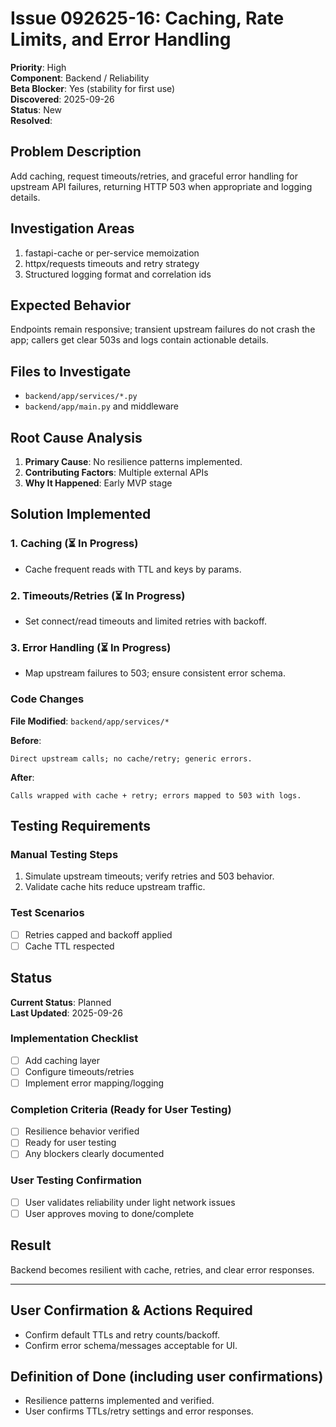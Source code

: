 # Issue 092625-16: Caching, Rate Limits, and Error Handling

**Priority**: High  
**Component**: Backend / Reliability  
**Beta Blocker**: Yes (stability for first use)  
**Discovered**: 2025-09-26  
**Status**: New  
**Resolved**: 

## Problem Description

Add caching, request timeouts/retries, and graceful error handling for upstream API failures, returning HTTP 503 when appropriate and logging details.

## Investigation Areas

1. fastapi-cache or per-service memoization  
2. httpx/requests timeouts and retry strategy  
3. Structured logging format and correlation ids  

## Expected Behavior

Endpoints remain responsive; transient upstream failures do not crash the app; callers get clear 503s and logs contain actionable details.

## Files to Investigate

- `backend/app/services/*.py`  
- `backend/app/main.py` and middleware  

## Root Cause Analysis

1. **Primary Cause**: No resilience patterns implemented.  
2. **Contributing Factors**: Multiple external APIs  
3. **Why It Happened**: Early MVP stage  

## Solution Implemented

### 1. Caching (⏳ In Progress)
- Cache frequent reads with TTL and keys by params.  

### 2. Timeouts/Retries (⏳ In Progress)
- Set connect/read timeouts and limited retries with backoff.  

### 3. Error Handling (⏳ In Progress)
- Map upstream failures to 503; ensure consistent error schema.  

### Code Changes

**File Modified**: `backend/app/services/*`

**Before**:
```text
Direct upstream calls; no cache/retry; generic errors.
```

**After**:
```text
Calls wrapped with cache + retry; errors mapped to 503 with logs.
```

## Testing Requirements

### Manual Testing Steps
1. Simulate upstream timeouts; verify retries and 503 behavior.  
2. Validate cache hits reduce upstream traffic.  

### Test Scenarios
- [ ] Retries capped and backoff applied  
- [ ] Cache TTL respected  

## Status

**Current Status**: Planned  
**Last Updated**: 2025-09-26

### Implementation Checklist
- [ ] Add caching layer  
- [ ] Configure timeouts/retries  
- [ ] Implement error mapping/logging  

### Completion Criteria (Ready for User Testing)
- [ ] Resilience behavior verified  
- [ ] Ready for user testing  
- [ ] Any blockers clearly documented  

### User Testing Confirmation
- [ ] User validates reliability under light network issues  
- [ ] User approves moving to done/complete  

## Result

Backend becomes resilient with cache, retries, and clear error responses.

---

## User Confirmation & Actions Required

- Confirm default TTLs and retry counts/backoff.  
- Confirm error schema/messages acceptable for UI.  

## Definition of Done (including user confirmations)

- Resilience patterns implemented and verified.  
- User confirms TTLs/retry settings and error responses.  
